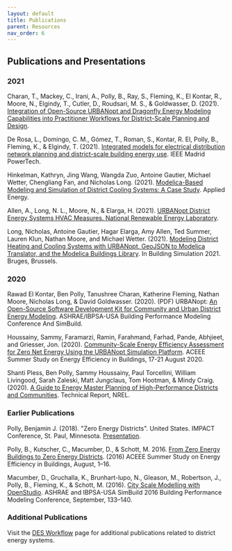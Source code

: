 ```yaml
---
layout: default
title: Publications
parent: Resources
nav_order: 6
---
```


## Publications and Presentations

### 2021

Charan, T., Mackey, C., Irani, A., Polly, B., Ray, S., Fleming, K., El Kontar, R., Moore, N., Elgindy, T., Cutler, D., Roudsari, M. S., & Goldwasser, D. (2021). [Integration of Open-Source URBANopt and Dragonfly Energy Modeling Capabilities into Practitioner Workflows for District-Scale Planning and Design](https://doi.org/10.3390/en14185931).

De Rosa, L., Domingo, C. M., Gómez, T., Roman, S., Kontar, R. El, Polly, B., Fleming, K., & Elgindy, T. (2021). [Integrated models for electrical distribution network planning and district-scale building energy use](https://doi.org/10.1109/PowerTech46648.2021.9494767). IEEE Madrid PowerTech.

Hinkelman, Kathryn, Jing Wang, Wangda Zuo, Antoine Gautier, Michael Wetter, Chengliang Fan, and Nicholas Long. (2021). [Modelica-Based Modeling and Simulation of District Cooling Systems: A Case Study](https://www.sciencedirect.com/science/article/pii/S0306261922001210). Applied Energy.

Allen, A., Long, N. L., Moore, N., & Elarga, H. (2021). [URBANopt District Energy Systems HVAC Measures. National Renewable Energy Laboratory](https://doi.org/10.11578/dc.20210127.1).

Long, Nicholas, Antoine Gautier, Hagar Elarga, Amy Allen, Ted Summer, Lauren Klun, Nathan Moore, and Michael Wetter. (2021). [Modeling District Heating and Cooling Systems with URBANopt, GeoJSON to Modelica Translator, and the Modelica Buildings Library](../doc_files/modeling_des_paper.pdf). In Building Simulation 2021. Bruges, Brussels.

### 2020

Rawad El Kontar, Ben Polly, Tanushree Charan, Katherine Fleming, Nathan Moore, Nicholas Long, & David Goldwasser. (2020). (PDF) URBANopt: [An Open-Source Software Development Kit for Community and Urban District Energy Modeling](https://www.nrel.gov/docs/fy21osti/76781.pdf). ASHRAE/IBPSA-USA Building Performance Modeling Conference And SimBuild.

Houssainy, Sammy, Faramarzi, Ramin, Farahmand, Farhad, Pande, Abhjieet, and Griesser, Jon. (2020). [Community-Scale Energy Efficiency Assessment for Zero Net Energy Using the URBANopt Simulation Platform](https://www.nrel.gov/docs/fy21osti/77417.pdf). ACEEE Summer Study on Energy Efficiency in Buildings, 17-21 August 2020.

Shanti Pless, Ben Polly, Sammy Houssainy, Paul Torcellini, William Livingood, Sarah Zaleski, Matt Jungclaus, Tom Hootman, & Mindy Craig. (2020). [A Guide to Energy Master Planning of High-Performance Districts and Communities](https://www.nrel.gov/docs/fy21osti/78495.pdf). Technical Report, NREL.


### Earlier Publications

Polly, Benjamin J. (2018). "Zero Energy Districts". United States. IMPACT Conference, St. Paul, Minnesota. [Presentation](https://www.osti.gov/servlets/purl/1436854).

Polly, B., Kutscher, C., Macumber, D., & Schott, M. 2016. [From Zero Energy Buildings to Zero Energy Districts](https://www.researchgate.net/publication/307955877_From_Zero_Energy_Buildings_to_Zero_Energy_Districts). (2016) ACEEE Summer Study on Energy Efficiency in Buildings, August, 1–16.

Macumber, D., Gruchalla, K., Brunhart-lupo, N., Gleason, M., Robertson, J., Polly, B., Fleming, K., & Schott, M. (2016). [City Scale Modelling with OpenStudio](../doc_files/city_scale_modeling_paper.pdf). ASHRAE and IBPSA-USA SimBuild 2016 Building Performance Modeling Conference, September, 133–140.

### Additional Publications

Visit the [DES Workflow](../workflows/des.md) page for additional publications related to district energy systems.

